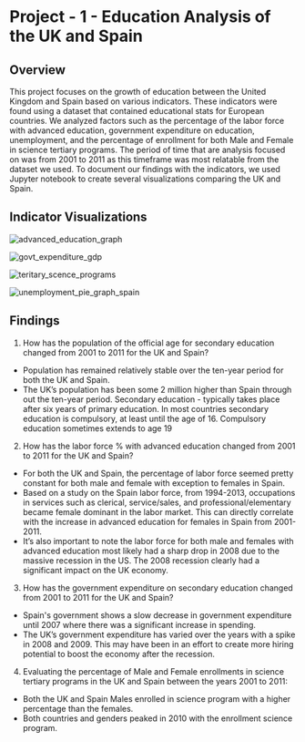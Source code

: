 # Project - 1 - Education Analysis of the UK and Spain
## Overview
This project focuses on the growth of education between the United Kingdom and Spain based on various indicators. These indicators were found using a dataset that contained educational stats for European countries. We analyzed factors such as the percentage of the labor force with advanced education, government expenditure on education, unemployment, and the percentage of enrollment for both Male and Female in science tertiary programs. The period of time that are analysis focused on was from 2001 to 2011 as this timeframe was most relatable from the dataset we used. To document our findings with the indicators, we used Jupyter notebook to create several visualizations comparing the UK and Spain. 

## Indicator Visualizations

![advanced_education_graph](https://user-images.githubusercontent.com/13200513/114736571-2de7ba00-9d14-11eb-8123-02f76829ea96.png)

![govt_expenditure_gdp](https://user-images.githubusercontent.com/13200513/114736596-37712200-9d14-11eb-9d37-a3e393cdabe0.png)

![teritary_scence_programs](https://user-images.githubusercontent.com/13200513/114736612-3b9d3f80-9d14-11eb-9c7e-2baddb0c184a.png)

![unemployment_pie_graph_spain](https://user-images.githubusercontent.com/13200513/114736674-4952c500-9d14-11eb-8668-c7b0f21fbf28.png)



## Findings
1. How has the population of the official age for secondary education changed from 2001 to 2011 for the UK and Spain?
- Population has remained relatively stable over the ten-year period for both the UK and Spain.
- The UK’s population has been some 2 million higher than Spain through out the ten-year period.
Secondary education - typically takes place after six years of primary education. In most countries secondary education is compulsory, at least until the age of 16. Compulsory education sometimes extends to age 19

2. How has the labor force % with advanced education changed from 2001 to 2011 for the UK and Spain?
 - For both the UK and Spain, the percentage of labor force seemed pretty constant for both male and female with exception to females in Spain. 
 - Based on a study on the Spain labor force, from 1994-2013, occupations in services such as  clerical, service/sales, and professional/elementary became female dominant in the labor market. This can directly correlate with the increase in advanced education for females in Spain from 2001-2011.
 - It’s also important to note  the labor force for both male and females with advanced education most likely had a sharp drop in 2008 due to the massive recession in the US. The 2008 recession clearly had a significant impact on the UK economy. 

3. How has the government expenditure on secondary education changed from 2001 to 2011 for the UK and Spain? 
 - Spain's government shows a slow decrease in government expenditure until 2007 where there was a significant increase in spending. 
 - The UK’s government expenditure has varied over the years with a spike in 2008 and 2009. This may have been in an effort to create more hiring potential to boost the economy after the recession. 

4. Evaluating the percentage of Male and Female enrollments in science tertiary programs in the UK and Spain between the years 2001 to 2011:

 - Both the UK and Spain Males enrolled in science program with a higher percentage than the females.
 - Both countries and genders peaked in 2010 with the enrollment science program.
